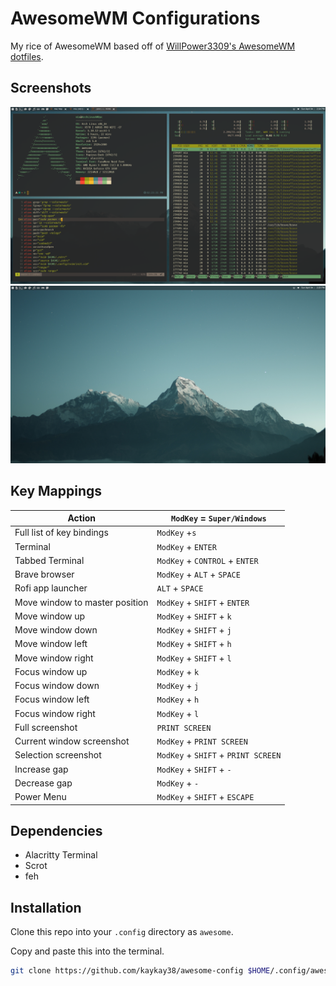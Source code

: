 # AwesomeWM Configurations

My rice of AwesomeWM based off of [WillPower3309's AwesomeWM dotfiles](https://github.com/WillPower3309/awesome-dotfiles).

Screenshots
----------
![](./Screenshots/NeofetchHtopNvim.png)
![](./Screenshots/DesktopScreenshot.png)

Key Mappings
------------

| Action                        | `ModKey` = `Super/Windows` |
|-------------------------------|----------------------------|
| Full list of key bindings | `ModKey` +`s` |
| Terminal | `ModKey` + `ENTER` |
| Tabbed Terminal | `ModKey` + `CONTROL` + `ENTER` |
| Brave browser | `ModKey` + `ALT` + `SPACE` |
| Rofi app launcher | `ALT` + `SPACE` |
| Move window to master position | `ModKey` + `SHIFT` + `ENTER` |
| Move window up | `ModKey` + `SHIFT` + `k` |
| Move window down | `ModKey` + `SHIFT` + `j` |
| Move window left | `ModKey` + `SHIFT` + `h` |
| Move window right | `ModKey` + `SHIFT` + `l` |
| Focus window up | `ModKey` + `k` |
| Focus window down | `ModKey` + `j` |
| Focus window left | `ModKey` + `h` |
| Focus window right | `ModKey` + `l` |
| Full screenshot | `PRINT SCREEN` |
| Current window screenshot | `ModKey` + `PRINT SCREEN` |
| Selection screenshot | `ModKey` + `SHIFT` + `PRINT SCREEN` |
| Increase gap | `ModKey` + `SHIFT` + `-` |
| Decrease gap | `ModKey` + `-` |
| Power Menu | `ModKey` + `SHIFT` + `ESCAPE` |

Dependencies
------------
- Alacritty Terminal
- Scrot
- feh

Installation
------------
Clone this repo into your `.config` directory as `awesome`.

Copy and paste this into the terminal.
```bash
git clone https://github.com/kaykay38/awesome-config $HOME/.config/awesome
```
